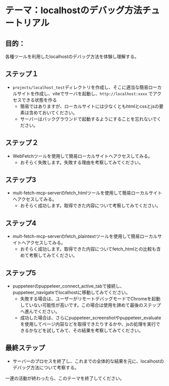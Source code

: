 # テーマ：localhostのデバッグ方法チュートリアル

## 目的：
各種ツールを利用したlocalhostのデバッグ方法を体験し理解する。

## ステップ１

* `projects/localhost_test`ディレクトリを作成し、そこに適当な簡易ローカルサイトを作成し、viteでサーバを起動し、`http://localhost:xxxx` でアクセスできる状態を作る
  * 簡易ではありますが、ローカルサイトには少なくともhtmlとcssとjsの要素は含めておいてください。
  * サーバーはバックグラウンドで起動するようにすることを忘れないでください。

## ステップ２

* WebFetchツールを使用して簡易ローカルサイトへアクセスしてみる。
  * おそらく失敗します。失敗する理由を考察してみてください。

## ステップ3

* mult-fetch-mcp-serverのfetch_htmlツールを使用して簡易ローカルサイトへアクセスしてみる。
  * おそらく成功します。取得できた内容について考察してみてください。

## ステップ4

* mult-fetch-mcp-serverのfetch_plaintextツールを使用して簡易ローカルサイトへアクセスしてみる。
  * おそらく成功します。取得できた内容についてfetch_htmlとの比較も含めて考察してみてください。

## ステップ5

* puppeteerのpuppeteer_connect_active_tabで接続し、puppeteer_navigateでlocalhostに移動してみてください。
  * 失敗する場合は、ユーザーがリモートデバッグモードでChromeを起動していない可能性が高いです。この場合は使用を諦めて最後のステップへ進んでください。
  * 成功した場合は、さらにpuppeteer_screenshotやpuppeteer_evaluateを使用してページ内容などを取得できたりするかや、jsの処理を実行できるかなどを試してみて、その結果を考察してみてください。

## 最終ステップ

* サーバーのプロセスを終了し、これまでの全体的な結果を元に、localhostのデバッグ方法について考察する。



一連の活動が終わったら、このテーマを終了してください。
